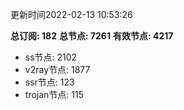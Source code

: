 更新时间2022-02-13 10:53:26

**总订阅: 182**
**总节点: 7261**
**有效节点: 4217**
- ss节点: 2102
- v2ray节点: 1877
- ssr节点: 123
- trojan节点: 115
